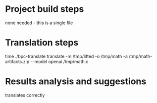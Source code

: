 # Project build steps

none needed - this is a single file

# Translation steps

time ./bpc-translate translate -m /tmp/lifted -o /tmp/math -a /tmp/math-artifacts.zip  --model openai /tmp/math.c


# Results analysis and suggestions

translates correctly



